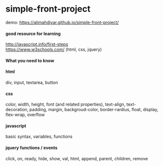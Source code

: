 # simple-front-project
demo: https://alimahdiyar.github.io/simple-front-project/
#### good resource for learning
http://javascript.info/first-steps  
https://www.w3schools.com/ (html, css, jquery)
#### What you need to know
#### html
div, input, textarea, button
#### css
color, width, height, font (and related properties), text-align, text-decoration, padding, margin, backgroud-color, border-rardius, float, display, flex-wrap, overflow
#### javascript
basic syntax, variables, functions
#### jquery functions / events
click, on, ready, hide, show, val, html, append, parent, children, remove
